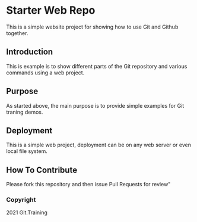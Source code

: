 # Starter Web Repo

This is a simple website project for showing how to use Git and Github together.

## Introduction

This is example is to show different parts of the Git repository and various commands using a web project.

## Purpose

As started above, the main purpose is to provide simple examples for Git traning demos.

## Deployment

This is a simple web project, deployment can be on any web server or even local file system.

## How To Contribute

Please fork this repository and then issue Pull Requests for review"

### Copyright

2021 Git.Training